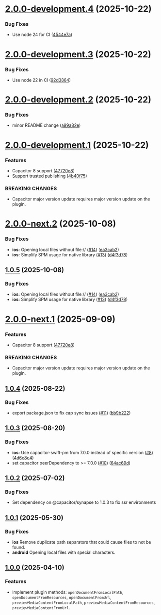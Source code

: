 # [2.0.0-development.4](https://github.com/ionic-team/capacitor-file-viewer/compare/v2.0.0-development.3...v2.0.0-development.4) (2025-10-22)


### Bug Fixes

* Use node 24 for CI ([4544e7a](https://github.com/ionic-team/capacitor-file-viewer/commit/4544e7afd72b727546a9c7a49ec186d5c8d6c615))

# [2.0.0-development.3](https://github.com/ionic-team/capacitor-file-viewer/compare/v2.0.0-development.2...v2.0.0-development.3) (2025-10-22)


### Bug Fixes

* Use node 22 in CI ([92d3864](https://github.com/ionic-team/capacitor-file-viewer/commit/92d38645172c54dd384fbec25b92a527111b9d1c))

# [2.0.0-development.2](https://github.com/ionic-team/capacitor-file-viewer/compare/v2.0.0-development.1...v2.0.0-development.2) (2025-10-22)


### Bug Fixes

* minor README change ([a99a82e](https://github.com/ionic-team/capacitor-file-viewer/commit/a99a82efbc3b50dd2c6deffa66ec2fca7b911a0e))

# [2.0.0-development.1](https://github.com/ionic-team/capacitor-file-viewer/compare/v1.0.5...v2.0.0-development.1) (2025-10-22)


### Features

* Capacitor 8 support ([47720e8](https://github.com/ionic-team/capacitor-file-viewer/commit/47720e873525a1a12e10c743ac378ccd3f852d4d))
* Support trusted publishing ([4b40f75](https://github.com/ionic-team/capacitor-file-viewer/commit/4b40f758a789b2ef2a6a615192a7ecbe19547f3e))


### BREAKING CHANGES

* Capacitor major version update requires major version update on the plugin.

# [2.0.0-next.2](https://github.com/ionic-team/capacitor-file-viewer/compare/v2.0.0-next.1...v2.0.0-next.2) (2025-10-08)


### Bug Fixes

* **ios:** Opening local files without file:// ([#14](https://github.com/ionic-team/capacitor-file-viewer/issues/14)) ([ea3cab2](https://github.com/ionic-team/capacitor-file-viewer/commit/ea3cab2a3f92fe739d3009bbcaa27cb41209f759))
* **ios:** Simplify SPM usage for native library ([#13](https://github.com/ionic-team/capacitor-file-viewer/issues/13)) ([d4f3d78](https://github.com/ionic-team/capacitor-file-viewer/commit/d4f3d7860ee4ecedaf23bd702426ba543f2407af))

## [1.0.5](https://github.com/ionic-team/capacitor-file-viewer/compare/v1.0.4...v1.0.5) (2025-10-08)


### Bug Fixes

* **ios:** Opening local files without file:// ([#14](https://github.com/ionic-team/capacitor-file-viewer/issues/14)) ([ea3cab2](https://github.com/ionic-team/capacitor-file-viewer/commit/ea3cab2a3f92fe739d3009bbcaa27cb41209f759))
* **ios:** Simplify SPM usage for native library ([#13](https://github.com/ionic-team/capacitor-file-viewer/issues/13)) ([d4f3d78](https://github.com/ionic-team/capacitor-file-viewer/commit/d4f3d7860ee4ecedaf23bd702426ba543f2407af))

# [2.0.0-next.1](https://github.com/ionic-team/capacitor-file-viewer/compare/v1.0.4...v2.0.0-next.1) (2025-09-09)


### Features

* Capacitor 8 support ([47720e8](https://github.com/ionic-team/capacitor-file-viewer/commit/47720e873525a1a12e10c743ac378ccd3f852d4d))


### BREAKING CHANGES

* Capacitor major version update requires major version update on the plugin.

## [1.0.4](https://github.com/ionic-team/capacitor-file-viewer/compare/v1.0.3...v1.0.4) (2025-08-22)


### Bug Fixes

* export package.json to fix cap sync issues ([#11](https://github.com/ionic-team/capacitor-file-viewer/issues/11)) ([bb9b222](https://github.com/ionic-team/capacitor-file-viewer/commit/bb9b2221abaaa3ea9aee8e81ce913df45146967b))

## [1.0.3](https://github.com/ionic-team/capacitor-file-viewer/compare/v1.0.2...v1.0.3) (2025-08-20)


### Bug Fixes

* **ios:** Use capacitor-swift-pm from 7.0.0 instead of specific version ([#8](https://github.com/ionic-team/capacitor-file-viewer/issues/8)) ([4d6e8e4](https://github.com/ionic-team/capacitor-file-viewer/commit/4d6e8e4cd678a9d8a556ed3e05031182a368ecb7))
* set capacitor peerDependency to >= 7.0.0 ([#10](https://github.com/ionic-team/capacitor-file-viewer/issues/10)) ([64ac69d](https://github.com/ionic-team/capacitor-file-viewer/commit/64ac69ddea1af3d96b7ded4efed4d436200896a7))

## [1.0.2](https://github.com/ionic-team/capacitor-file-viewer/compare/v1.0.1...v1.0.2) (2025-07-02)


### Bug Fixes

* Set dependency on @capacitor/synapse to 1.0.3 to fix ssr environments

## [1.0.1](https://github.com/ionic-team/capacitor-file-viewer/compare/v1.0.0...v1.0.1) (2025-05-30)


### Bug Fixes

- **ios** Remove duplicate path separators that could cause files to not be found.
- **android** Opening local files with special characters.

## [1.0.0](https://github.com/ionic-team/capacitor-file-viewer/tree/v1.0.0) (2025-04-10)


### Features

- Implement plugin methods: `openDocumentFromLocalPath`, `openDocumentFromResources`, `openDocumentFromUrl`, `previewMediaContentFromLocalPath`, `previewMediaContentFromResources`, `previewMediaContentFromUrl`.
